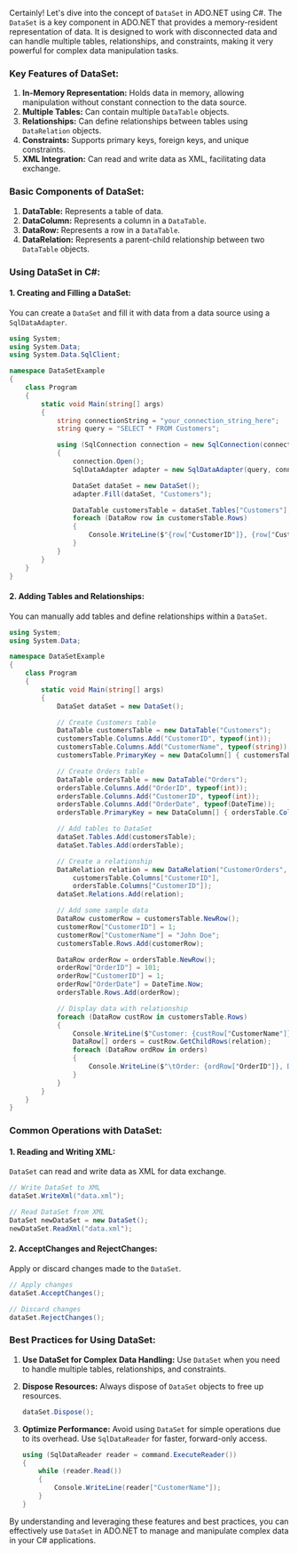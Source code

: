 Certainly! Let's dive into the concept of `DataSet` in ADO.NET using C#. The `DataSet` is a key component in ADO.NET that provides a memory-resident representation of data. It is designed to work with disconnected data and can handle multiple tables, relationships, and constraints, making it very powerful for complex data manipulation tasks.

### Key Features of DataSet:
1. **In-Memory Representation:** Holds data in memory, allowing manipulation without constant connection to the data source.
2. **Multiple Tables:** Can contain multiple `DataTable` objects.
3. **Relationships:** Can define relationships between tables using `DataRelation` objects.
4. **Constraints:** Supports primary keys, foreign keys, and unique constraints.
5. **XML Integration:** Can read and write data as XML, facilitating data exchange.

### Basic Components of DataSet:
1. **DataTable:** Represents a table of data.
2. **DataColumn:** Represents a column in a `DataTable`.
3. **DataRow:** Represents a row in a `DataTable`.
4. **DataRelation:** Represents a parent-child relationship between two `DataTable` objects.

### Using DataSet in C#:

#### 1. Creating and Filling a DataSet:
You can create a `DataSet` and fill it with data from a data source using a `SqlDataAdapter`.

```csharp
using System;
using System.Data;
using System.Data.SqlClient;

namespace DataSetExample
{
    class Program
    {
        static void Main(string[] args)
        {
            string connectionString = "your_connection_string_here";
            string query = "SELECT * FROM Customers";

            using (SqlConnection connection = new SqlConnection(connectionString))
            {
                connection.Open();
                SqlDataAdapter adapter = new SqlDataAdapter(query, connection);

                DataSet dataSet = new DataSet();
                adapter.Fill(dataSet, "Customers");

                DataTable customersTable = dataSet.Tables["Customers"];
                foreach (DataRow row in customersTable.Rows)
                {
                    Console.WriteLine($"{row["CustomerID"]}, {row["CustomerName"]}");
                }
            }
        }
    }
}
```

#### 2. Adding Tables and Relationships:
You can manually add tables and define relationships within a `DataSet`.

```csharp
using System;
using System.Data;

namespace DataSetExample
{
    class Program
    {
        static void Main(string[] args)
        {
            DataSet dataSet = new DataSet();

            // Create Customers table
            DataTable customersTable = new DataTable("Customers");
            customersTable.Columns.Add("CustomerID", typeof(int));
            customersTable.Columns.Add("CustomerName", typeof(string));
            customersTable.PrimaryKey = new DataColumn[] { customersTable.Columns["CustomerID"] };

            // Create Orders table
            DataTable ordersTable = new DataTable("Orders");
            ordersTable.Columns.Add("OrderID", typeof(int));
            ordersTable.Columns.Add("CustomerID", typeof(int));
            ordersTable.Columns.Add("OrderDate", typeof(DateTime));
            ordersTable.PrimaryKey = new DataColumn[] { ordersTable.Columns["OrderID"] };

            // Add tables to DataSet
            dataSet.Tables.Add(customersTable);
            dataSet.Tables.Add(ordersTable);

            // Create a relationship
            DataRelation relation = new DataRelation("CustomerOrders",
                customersTable.Columns["CustomerID"],
                ordersTable.Columns["CustomerID"]);
            dataSet.Relations.Add(relation);

            // Add some sample data
            DataRow customerRow = customersTable.NewRow();
            customerRow["CustomerID"] = 1;
            customerRow["CustomerName"] = "John Doe";
            customersTable.Rows.Add(customerRow);

            DataRow orderRow = ordersTable.NewRow();
            orderRow["OrderID"] = 101;
            orderRow["CustomerID"] = 1;
            orderRow["OrderDate"] = DateTime.Now;
            ordersTable.Rows.Add(orderRow);

            // Display data with relationship
            foreach (DataRow custRow in customersTable.Rows)
            {
                Console.WriteLine($"Customer: {custRow["CustomerName"]}");
                DataRow[] orders = custRow.GetChildRows(relation);
                foreach (DataRow ordRow in orders)
                {
                    Console.WriteLine($"\tOrder: {ordRow["OrderID"]}, Date: {ordRow["OrderDate"]}");
                }
            }
        }
    }
}
```

### Common Operations with DataSet:

#### 1. Reading and Writing XML:
`DataSet` can read and write data as XML for data exchange.

```csharp
// Write DataSet to XML
dataSet.WriteXml("data.xml");

// Read DataSet from XML
DataSet newDataSet = new DataSet();
newDataSet.ReadXml("data.xml");
```

#### 2. AcceptChanges and RejectChanges:
Apply or discard changes made to the `DataSet`.

```csharp
// Apply changes
dataSet.AcceptChanges();

// Discard changes
dataSet.RejectChanges();
```

### Best Practices for Using DataSet:
1. **Use DataSet for Complex Data Handling:** Use `DataSet` when you need to handle multiple tables, relationships, and constraints.
2. **Dispose Resources:** Always dispose of `DataSet` objects to free up resources.
   ```csharp
   dataSet.Dispose();
   ```

3. **Optimize Performance:** Avoid using `DataSet` for simple operations due to its overhead. Use `SqlDataReader` for faster, forward-only access.
   ```csharp
   using (SqlDataReader reader = command.ExecuteReader())
   {
       while (reader.Read())
       {
           Console.WriteLine(reader["CustomerName"]);
       }
   }
   ```

By understanding and leveraging these features and best practices, you can effectively use `DataSet` in ADO.NET to manage and manipulate complex data in your C# applications. 